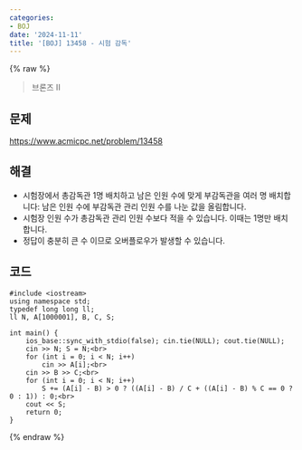 ```yaml
---
categories:
- BOJ
date: '2024-11-11'
title: '[BOJ] 13458 - 시험 감독'
---
```


{% raw %}
> 브론즈 II<br>

## 문제
https://www.acmicpc.net/problem/13458

## 해결
- 시험장에서 총감독관 1명 배치하고 남은 인원 수에 맞게 부감독관을 여러 명 배치합니다: 남은 인원 수에 부감독관 관리 인원 수를 나눈 값을 올림합니다.
- 시험장 인원 수가 총감독관 관리 인원 수보다 적을 수 있습니다. 이때는 1명만 배치합니다.
- 정답이 충분히 큰 수 이므로 오버플로우가 발생할 수 있습니다.

## 코드
```
#include <iostream>
using namespace std;
typedef long long ll;
ll N, A[1000001], B, C, S;

int main() {
    ios_base::sync_with_stdio(false); cin.tie(NULL); cout.tie(NULL);
    cin >> N; S = N;<br>
    for (int i = 0; i < N; i++)
        cin >> A[i];<br>
    cin >> B >> C;<br>
    for (int i = 0; i < N; i++)
        S += (A[i] - B) > 0 ? ((A[i] - B) / C + ((A[i] - B) % C == 0 ? 0 : 1)) : 0;<br>
    cout << S;
    return 0;
}
```
{% endraw %}